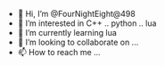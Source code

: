 - 👋 Hi, I’m @FourNightEight@498
- 👀 I’m interested in C++ .. python .. lua
- 🌱 I’m currently learning lua
- 💞️ I’m looking to collaborate on ...
- 📫 How to reach me ...

<!---
OnionLocker/OnionLocker is a ✨ special ✨ repository because its `README.md` (this file) appears on your GitHub profile.
You can click the Preview link to take a look at your changes.
--->
